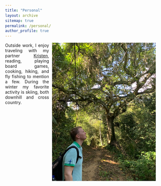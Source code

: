 ```yaml
---
title: "Personal"
layout: archive
sitemap: true
permalink: /personal/
author_profile: true
---
```



<img src="/assets/images/hiking.jpg" width="340px" alt="Eirik Valseth" align="right" style="display:block;margin-bottom:10px;margin-left:auto;margin-right:auto;padding-left: 10px;padding-right: 10px;" z-index="1" />



<p style="text-align: justify; padding-right: 10px;">
Outside work, I enjoy traveling with my partner <a href="https://www.usgs.gov/staff-profiles/kristen-valseth">Kristen</a>, reading, playing board games, cooking, hiking, and fly fishing to mention a few. During the winter my favorite activity is skiing, both downhill and cross country.
</p>

